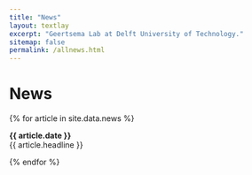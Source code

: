 ```yaml
---
title: "News"
layout: textlay
excerpt: "Geertsema Lab at Delft University of Technology."
sitemap: false
permalink: /allnews.html
---
```


<!-- markdownlint-disable MD025 -->
# News
<!-- markdownlint-enable MD025 -->

{% for article in site.data.news %}
<p><b>{{ article.date }}</b> <br> {{ article.headline }}</p>
{% endfor %}
